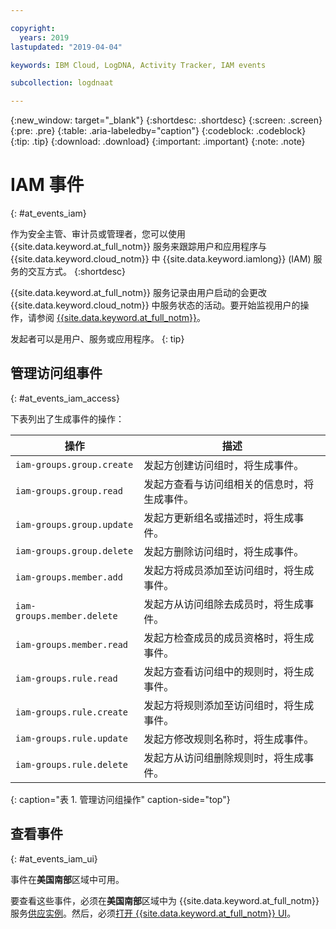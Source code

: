 ```yaml
---

copyright:
  years: 2019
lastupdated: "2019-04-04"

keywords: IBM Cloud, LogDNA, Activity Tracker, IAM events

subcollection: logdnaat

---
```


{:new_window: target="_blank"}
{:shortdesc: .shortdesc}
{:screen: .screen}
{:pre: .pre}
{:table: .aria-labeledby="caption"}
{:codeblock: .codeblock}
{:tip: .tip}
{:download: .download}
{:important: .important}
{:note: .note}


# IAM 事件
{: #at_events_iam}

作为安全主管、审计员或管理者，您可以使用 {{site.data.keyword.at_full_notm}} 服务来跟踪用户和应用程序与 {{site.data.keyword.cloud_notm}} 中 {{site.data.keyword.iamlong}} (IAM) 服务的交互方式。
{:shortdesc}

{{site.data.keyword.at_full_notm}} 服务记录由用户启动的会更改 {{site.data.keyword.cloud_notm}} 中服务状态的活动。要开始监视用户的操作，请参阅 [{{site.data.keyword.at_full_notm}}](/docs/services/Activity-Tracker-with-LogDNA?topic=logdnaat-getting-started#getting-started)。 

发起者可以是用户、服务或应用程序。
{: tip}

## 管理访问组事件
{: #at_events_iam_access}

下表列出了生成事件的操作：

|操作|描述|
|----------|---------|
| `iam-groups.group.create`   |发起方创建访问组时，将生成事件。| 
| `iam-groups.group.read`     |发起方查看与访问组相关的信息时，将生成事件。|
| `iam-groups.group.update`   |发起方更新组名或描述时，将生成事件。|
| `iam-groups.group.delete`   |发起方删除访问组时，将生成事件。|
| `iam-groups.member.add`     |发起方将成员添加至访问组时，将生成事件。|
| `iam-groups.member.delete`  |发起方从访问组除去成员时，将生成事件。|
| `iam-groups.member.read`    |发起方检查成员的成员资格时，将生成事件。|
| `iam-groups.rule.read`      |发起方查看访问组中的规则时，将生成事件。|
| `iam-groups.rule.create`    |发起方将规则添加至访问组时，将生成事件。|
| `iam-groups.rule.update`    |发起方修改规则名称时，将生成事件。|
| `iam-groups.rule.delete`    |发起方从访问组删除规则时，将生成事件。|
{: caption="表 1. 管理访问组操作" caption-side="top"} 




## 查看事件
{: #at_events_iam_ui}

事件在**美国南部**区域中可用。 

要查看这些事件，必须在**美国南部**区域中为 {{site.data.keyword.at_full_notm}} 服务[供应实例](/docs/services/Activity-Tracker-with-LogDNA?topic=logdnaat-provision#provision)。然后，必须[打开 {{site.data.keyword.at_full_notm}} UI](/docs/services/Activity-Tracker-with-LogDNA?topic=logdnaat-launch#launch_step2)。 


